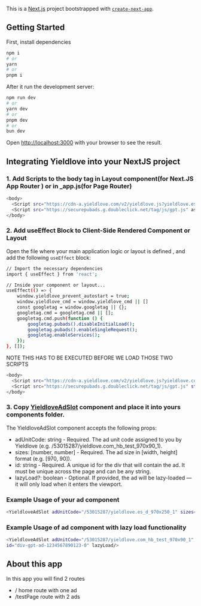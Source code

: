 This is a [Next.js](https://nextjs.org/) project bootstrapped with [`create-next-app`](https://github.com/vercel/next.js/tree/canary/packages/create-next-app).

## Getting Started

First, install dependencies 

```bash
npm i
# or
yarn
# or
pnpm i

```
After it run the development server:

```bash
npm run dev
# or
yarn dev
# or
pnpm dev
# or
bun dev
```

Open [http://localhost:3000](http://localhost:3000) with your browser to see the result.

## Integrating Yieldlove into your NextJS project

### 1.  Add Scripts to the body tag in Layout component(for Next.JS App Router ) or in _app.js(for Page Router)
```bash
<body>
  <Script src="https://cdn-a.yieldlove.com/v2/yieldlove.js?yieldlove.es" async/>
  <Script src="https://securepubads.g.doubleclick.net/tag/js/gpt.js" async/>
</body>
```
### 2. Add useEffect Block to Client-Side Rendered Component or Layout

Open the file where your main application logic or layout is defined , and add the following `useEffect` block:
```bash
// Import the necessary dependencies
import { useEffect } from 'react';

// Inside your component or layout...
useEffect(() => {
    window.yieldlove_prevent_autostart = true;
    window.yieldlove_cmd = window.yieldlove_cmd || []
    const googletag = window.googletag || {};
    googletag.cmd = googletag.cmd || [];
    googletag.cmd.push(function () {
        googletag.pubads().disableInitialLoad();
        googletag.pubads().enableSingleRequest();
        googletag.enableServices();
    });
}, []);
```
NOTE THIS HAS TO BE EXECUTED BEFORE WE LOAD THOSE TWO SCRIPTS
```bash
<body>
  <Script src="https://cdn-a.yieldlove.com/v2/yieldlove.js?yieldlove.com" async={true}/>
  <Script src="https://securepubads.g.doubleclick.net/tag/js/gpt.js" strategy="beforeInteractive" async={true}/>
</body>
```

### 3. Copy [YieldloveAdSlot](./src/components/YieldloveAdSlot.tsx) component and place it into yours components folder.

The YieldloveAdSlot component accepts the following props:

* adUnitCode: string - Required. The ad unit code assigned to you by Yieldlove (e.g. /53015287/yieldlove.com_hb_test_970x90_1).
* sizes: [number, number] - Required. The ad size in [width, height] format (e.g. [970, 90]).
* id: string - Required. A unique id for the div that will contain the ad. It must be unique across the page and can be any string.
* lazyLoad?: boolean - Optional. If provided, the ad will be lazy-loaded — it will only load when it enters the viewport.

### Example Usage of your ad component
```bash
<YieldloveAdSlot adUnitCode="/53015287/yieldlove.es_d_970x250_1" sizes={[1280, 180]} id="div-gpt-ad-1234567890123-0"/>
```

### Example Usage of ad component with lazy load functionality
```bash
<YieldloveAdSlot adUnitCode="/53015287/yieldlove.com_hb_test_970x90_1" sizes={[1280, 180]}
id="div-gpt-ad-1234567890123-0" lazyLoad/>
```


## About this app

In this app you will find 2 routes
- / home route with one ad
- /testPage route with 2 ads